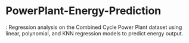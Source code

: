 # PowerPlant-Energy-Prediction
: Regression analysis on the Combined Cycle Power Plant dataset using linear, polynomial, and KNN regression models to predict energy output.
